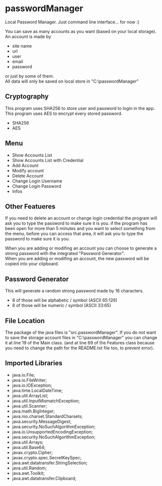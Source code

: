 # passwordManager
Local Password Manager. Just command line interface... for now :)

You can save as many accounts as you want (based on your local storage).
An account is made by
* site name
* url
* user
* email
* password

or just by some of them.  
All data will only be saved on local store in "C:\passwordManager"

## Cryptography
This program uses SHA256 to store user and password to login in the app.
This program uses AES to encrypt every stored password.
* SHA256
* AES

## Menu
* Show Accounts List
* Show Accounts List with Credential
* Add Account
* Modify account
* Delete Account
* Change Login Username
* Change Login Password
* Infos

## Other Featueres
If you need to delete an account or change login credential the program will ask you to type the password to make sure it is you.
if the program has been open for more than 5 minutes and you want to select something from the menu, before you can access that area, it will ask you to type the password to make sure it is you.  

When you are adding or modifing an account you can choose to generate a strong password with the integrated "Password Generator".  
When you are adding or modifing an account, the new password will be copied into your clipboard.

## Password Generator
This will generate a random strong password made by 16 characters.   
* 8 of those will be alphabetic / symbol (ASCII 65:126)
* 8 of those will be numeric / symbol (ASCII 33:65)  

## File Location
The package of the java files is "src.passwordManager".
If you do not want to save the storage account files in "C:\passwordManager" you can change it at line 19 of the Main class. (and at line 69 of the Features class because you need to change the path for the README.txt file too, to prevent error).

## Imported Libraries
* java.io.File;
* java.io.FileWriter;
* java.io.IOException;
* java.time.LocalDateTime;
* java.util.ArrayList;
* java.util.InputMismatchException;
* java.util.Scanner;
* java.math.BigInteger;
* java.nio.charset.StandardCharsets;
* java.security.MessageDigest;
* java.security.NoSuchAlgorithmException;
* java.io.UnsupportedEncodingException;
* java.security.NoSuchAlgorithmException;
* java.util.Arrays;
* java.util.Base64;
* javax.crypto.Cipher;
* javax.crypto.spec.SecretKeySpec;
* java.awt.datatransfer.StringSelection;
* java.util.Random;
* java.awt.Toolkit;
* java.awt.datatransfer.Clipboard;
